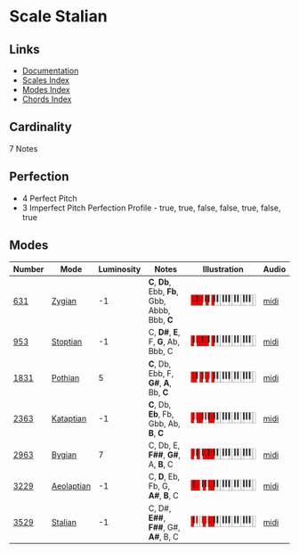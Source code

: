 # Scale Stalian

## Links

- [Documentation](README.md)
- [Scales Index](Scales.md)
- [Modes Index](Modes.md)
- [Chords Index](Chords.md)

## Cardinality

7 Notes

## Perfection

- 4 Perfect Pitch
- 3 Imperfect Pitch
Perfection Profile - true, true, false, false, true, false, true

## Modes

| Number | Mode | Luminosity | Notes | Illustration | Audio |
|--------|------|------------|-------|--------------|-------|
| [631](https://ianring.com/musictheory/scales/631) | [Zygian](ModeZygian.md) | -1 | **C**, **Db**, Ebb, **Fb**, Gbb, Abbb, Bbb, **C** | ![CNaturalZygian](ModeCNaturalZygian.png) | [midi](https://github.com/edipermadi/music/blob/main/docs/ModeCNaturalZygian.mid?raw=true) | 
| [953](https://ianring.com/musictheory/scales/953) | [Stoptian](ModeStoptian.md) | -1 | C, **D#**, **E**, F, **G**, Ab, Bbb, C | ![CNaturalStoptian](ModeCNaturalStoptian.png) | [midi](https://github.com/edipermadi/music/blob/main/docs/ModeCNaturalStoptian.mid?raw=true) | 
| [1831](https://ianring.com/musictheory/scales/1831) | [Pothian](ModePothian.md) | 5 | **C**, Db, Ebb, F, **G#**, **A**, Bb, **C** | ![CNaturalPothian](ModeCNaturalPothian.png) | [midi](https://github.com/edipermadi/music/blob/main/docs/ModeCNaturalPothian.mid?raw=true) | 
| [2363](https://ianring.com/musictheory/scales/2363) | [Kataptian](ModeKataptian.md) | -1 | **C**, Db, **Eb**, Fb, Gbb, Ab, **B**, **C** | ![CNaturalKataptian](ModeCNaturalKataptian.png) | [midi](https://github.com/edipermadi/music/blob/main/docs/ModeCNaturalKataptian.mid?raw=true) | 
| [2963](https://ianring.com/musictheory/scales/2963) | [Bygian](ModeBygian.md) | 7 | C, Db, E, **F##**, **G#**, A, **B**, C | ![CNaturalBygian](ModeCNaturalBygian.png) | [midi](https://github.com/edipermadi/music/blob/main/docs/ModeCNaturalBygian.mid?raw=true) | 
| [3229](https://ianring.com/musictheory/scales/3229) | [Aeolaptian](ModeAeolaptian.md) | -1 | C, **D**, Eb, Fb, G, **A#**, **B**, C | ![CNaturalAeolaptian](ModeCNaturalAeolaptian.png) | [midi](https://github.com/edipermadi/music/blob/main/docs/ModeCNaturalAeolaptian.mid?raw=true) | 
| [3529](https://ianring.com/musictheory/scales/3529) | [Stalian](ModeStalian.md) | -1 | C, D#, **E##**, **F##**, G#, **A#**, B, C | ![CNaturalStalian](ModeCNaturalStalian.png) | [midi](https://github.com/edipermadi/music/blob/main/docs/ModeCNaturalStalian.mid?raw=true) | 
